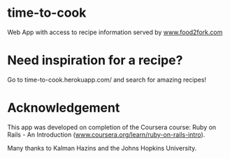 # time-to-cook
Web App with access to recipe information served by www.food2fork.com

# Need inspiration for a recipe?
Go to time-to-cook.herokuapp.com/ and search for amazing recipes!

# Acknowledgement 
This app was developed on completion of the Coursera course: Ruby on Rails - An Introduction (www.coursera.org/learn/ruby-on-rails-intro).

Many thanks to Kalman Hazins and the Johns Hopkins University.
